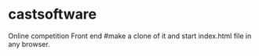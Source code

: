 # castsoftware
Online competition Front end
#make a clone of it and start index.html file in any browser.